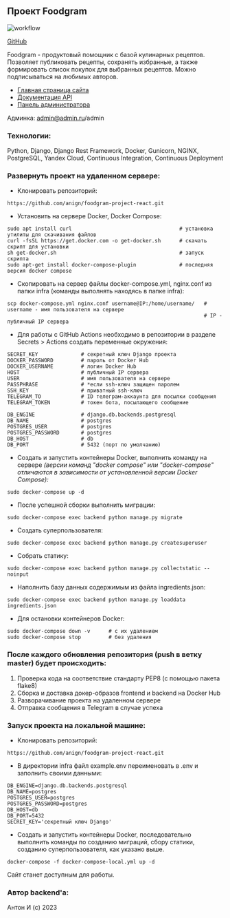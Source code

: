 ## Проект Foodgram

![workflow](https://github.com/anign/foodgram-project-react/actions/workflows/yamdb_workflow.yml/badge.svg)

[GitHub](https://github.com/anign/foodgram-project-react)

Foodgram - продуктовый помощник с базой кулинарных рецептов. Позволяет публиковать рецепты, сохранять избранные, а также
формировать список покупок для выбранных рецептов. Можно подписываться на любимых авторов.

- [Главная страница сайта](http://158.160.67.49/recipes)
- [Документация API](http://158.160.67.49/api/docs/)
- [Панель администратора](http://158.160.67.49/admin)

Админка: admin@admin.ru/admin

### Технологии:

Python, Django, Django Rest Framework, Docker, Gunicorn, NGINX, PostgreSQL, Yandex Cloud, Continuous Integration,
Continuous Deployment

### Развернуть проект на удаленном сервере:

- Клонировать репозиторий:

```
https://github.com/anign/foodgram-project-react.git
```

- Установить на сервере Docker, Docker Compose:

```
sudo apt install curl                                   # установка утилиты для скачивания файлов
curl -fsSL https://get.docker.com -o get-docker.sh      # скачать скрипт для установки
sh get-docker.sh                                        # запуск скрипта
sudo apt-get install docker-compose-plugin              # последняя версия docker compose
```

- Скопировать на сервер файлы docker-compose.yml, nginx.conf из папки infra (команды выполнять находясь в папке infra):

```
scp docker-compose.yml nginx.conf username@IP:/home/username/   # username - имя пользователя на сервере
                                                                # IP - публичный IP сервера
```

- Для работы с GitHub Actions необходимо в репозитории в разделе Secrets > Actions создать переменные окружения:

```
SECRET_KEY              # секретный ключ Django проекта
DOCKER_PASSWORD         # пароль от Docker Hub
DOCKER_USERNAME         # логин Docker Hub
HOST                    # публичный IP сервера
USER                    # имя пользователя на сервере
PASSPHRASE              # *если ssh-ключ защищен паролем
SSH_KEY                 # приватный ssh-ключ
TELEGRAM_TO             # ID телеграм-аккаунта для посылки сообщения
TELEGRAM_TOKEN          # токен бота, посылающего сообщение

DB_ENGINE               # django.db.backends.postgresql
DB_NAME                 # postgres
POSTGRES_USER           # postgres
POSTGRES_PASSWORD       # postgres
DB_HOST                 # db
DB_PORT                 # 5432 (порт по умолчанию)
```

- Создать и запустить контейнеры Docker, выполнить команду на сервере
  *(версии команд "docker compose" или "docker-compose" отличаются в зависимости от установленной версии Docker
  Compose):*

```
sudo docker-compose up -d
```

- После успешной сборки выполнить миграции:

```
sudo docker-compose exec backend python manage.py migrate
```

- Создать суперпользователя:

```
sudo docker-compose exec backend python manage.py createsuperuser
```

- Собрать статику:

```
sudo docker-compose exec backend python manage.py collectstatic --noinput
```

- Наполнить базу данных содержимым из файла ingredients.json:

```
sudo docker-compose exec backend python manage.py loaddata ingredients.json
```

- Для остановки контейнеров Docker:

```
sudo docker-compose down -v      # с их удалением
sudo docker-compose stop         # без удаления
```

### После каждого обновления репозитория (push в ветку master) будет происходить:

1. Проверка кода на соответствие стандарту PEP8 (с помощью пакета flake8)
2. Сборка и доставка докер-образов frontend и backend на Docker Hub
3. Разворачивание проекта на удаленном сервере
4. Отправка сообщения в Telegram в случае успеха

### Запуск проекта на локальной машине:

- Клонировать репозиторий:

```
https://github.com/anign/foodgram-project-react.git
```

- В директории infra файл example.env переименовать в .env и заполнить своими данными:

```
DB_ENGINE=django.db.backends.postgresql
DB_NAME=postgres
POSTGRES_USER=postgres
POSTGRES_PASSWORD=postgres
DB_HOST=db
DB_PORT=5432
SECRET_KEY='секретный ключ Django'
```

- Создать и запустить контейнеры Docker, последовательно выполнить команды по созданию миграций, сбору статики,
  созданию суперпользователя, как указано выше.

```
docker-compose -f docker-compose-local.yml up -d
```

Сайт станет доступным для работы.

### Автор backend'а:

Антон И (c) 2023